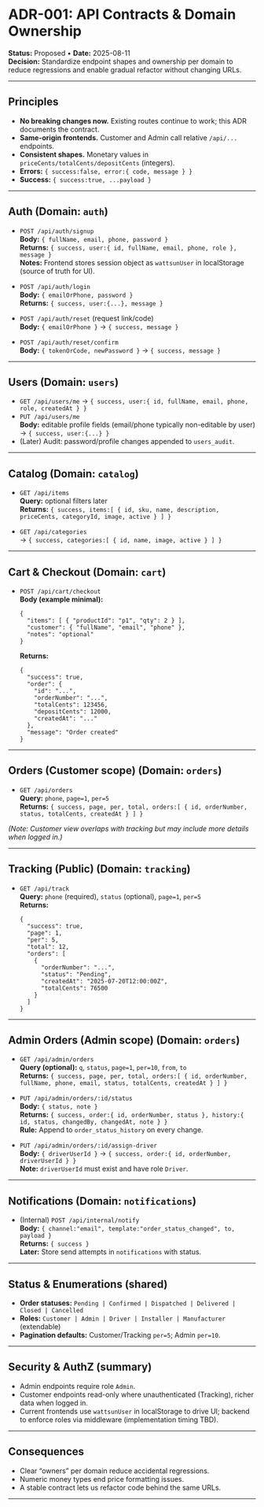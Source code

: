 # ADR-001: API Contracts & Domain Ownership
**Status:** Proposed • **Date:** 2025-08-11  
**Decision:** Standardize endpoint shapes and ownership per domain to reduce regressions and enable gradual refactor without changing URLs.

---

## Principles
- **No breaking changes now.** Existing routes continue to work; this ADR documents the contract.
- **Same-origin frontends.** Customer and Admin call relative `/api/...` endpoints.
- **Consistent shapes.** Monetary values in `priceCents/totalCents/depositCents` (integers).
- **Errors:** `{ success:false, error:{ code, message } }`
- **Success:** `{ success:true, ...payload }`

---

## Auth (Domain: `auth`)
- `POST /api/auth/signup`  
  **Body:** `{ fullName, email, phone, password }`  
  **Returns:** `{ success, user:{ id, fullName, email, phone, role }, message }`  
  **Notes:** Frontend stores session object as `wattsunUser` in localStorage (source of truth for UI).

- `POST /api/auth/login`  
  **Body:** `{ emailOrPhone, password }`  
  **Returns:** `{ success, user:{...}, message }`

- `POST /api/auth/reset` (request link/code)  
  **Body:** `{ emailOrPhone }` → `{ success, message }`

- `POST /api/auth/reset/confirm`  
  **Body:** `{ tokenOrCode, newPassword }` → `{ success, message }`

---

## Users (Domain: `users`)
- `GET /api/users/me` → `{ success, user:{ id, fullName, email, phone, role, createdAt } }`
- `PUT /api/users/me`  
  **Body:** editable profile fields (email/phone typically non-editable by user)  
  → `{ success, user:{...} }`
- (Later) Audit: password/profile changes appended to `users_audit`.

---

## Catalog (Domain: `catalog`)
- `GET /api/items`  
  **Query:** optional filters later  
  **Returns:** `{ success, items:[ { id, sku, name, description, priceCents, categoryId, image, active } ] }`

- `GET /api/categories`  
  → `{ success, categories:[ { id, name, image, active } ] }`

---

## Cart & Checkout (Domain: `cart`)
- `POST /api/cart/checkout`  
  **Body (example minimal):**
  ```
  {
    "items": [ { "productId": "p1", "qty": 2 } ],
    "customer": { "fullName", "email", "phone" },
    "notes": "optional"
  }
  ```
  **Returns:**
  ```
  {
    "success": true,
    "order": {
      "id": "...",
      "orderNumber": "...",
      "totalCents": 123456,
      "depositCents": 12000,
      "createdAt": "..."
    },
    "message": "Order created"
  }
  ```

---

## Orders (Customer scope) (Domain: `orders`)
- `GET /api/orders`  
  **Query:** `phone`, `page=1`, `per=5`  
  **Returns:** `{ success, page, per, total, orders:[ { id, orderNumber, status, totalCents, createdAt } ] }`

*(Note: Customer view overlaps with tracking but may include more details when logged in.)*

---

## Tracking (Public) (Domain: `tracking`)
- `GET /api/track`  
  **Query:** `phone` (required), `status` (optional), `page=1`, `per=5`  
  **Returns:**
  ```
  {
    "success": true,
    "page": 1,
    "per": 5,
    "total": 12,
    "orders": [
      {
        "orderNumber": "...",
        "status": "Pending",
        "createdAt": "2025-07-20T12:00:00Z",
        "totalCents": 76500
      }
    ]
  }
  ```

---

## Admin Orders (Admin scope) (Domain: `orders`)
- `GET /api/admin/orders`  
  **Query (optional):** `q`, `status`, `page=1`, `per=10`, `from`, `to`  
  **Returns:** `{ success, page, per, total, orders:[ { id, orderNumber, fullName, phone, email, status, totalCents, createdAt } ] }`

- `PUT /api/admin/orders/:id/status`  
  **Body:** `{ status, note }`  
  **Returns:** `{ success, order:{ id, orderNumber, status }, history:{ id, status, changedBy, changedAt, note } }`  
  **Rule:** Append to `order_status_history` on every change.

- `PUT /api/admin/orders/:id/assign-driver`  
  **Body:** `{ driverUserId }` → `{ success, order:{ id, orderNumber, driverUserId } }`  
  **Note:** `driverUserId` must exist and have role `Driver`.

---

## Notifications (Domain: `notifications`)
- (Internal) `POST /api/internal/notify`  
  **Body:** `{ channel:"email", template:"order_status_changed", to, payload }`  
  **Returns:** `{ success }`  
  **Later:** Store send attempts in `notifications` with status.

---

## Status & Enumerations (shared)
- **Order statuses:** `Pending | Confirmed | Dispatched | Delivered | Closed | Cancelled`
- **Roles:** `Customer | Admin | Driver | Installer | Manufacturer` (extendable)
- **Pagination defaults:** Customer/Tracking `per=5`; Admin `per=10`.

---

## Security & AuthZ (summary)
- Admin endpoints require role `Admin`.  
- Customer endpoints read-only where unauthenticated (Tracking), richer data when logged in.  
- Current frontends use `wattsunUser` in localStorage to drive UI; backend to enforce roles via middleware (implementation timing TBD).

---

## Consequences
- Clear “owners” per domain reduce accidental regressions.
- Numeric money types end price formatting issues.
- A stable contract lets us refactor code behind the same URLs.

---
